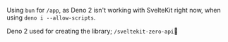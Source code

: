 Using `bun` for `/app`, as Deno 2 isn't working with SvelteKit right now, when using `deno i --allow-scripts`.

Deno 2 used for creating the library; `/sveltekit-zero-api`🦒